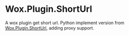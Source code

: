 # Wox.Plugin.ShortUrl
A wox plugin get short url. Python implement version from [Wox.Plugin.ShortUrl](https://github.com/magicdmer/Wox.Plugin.ShortUrl), adding proxy support.
